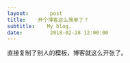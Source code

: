 ```yaml
---
layout:       post
title:    开个博客这么简单了？
subtitle:    My blog.
date:         2018-02-28 12:00:00
---
```


直接复制了别人的模板，博客就这么开张了。
